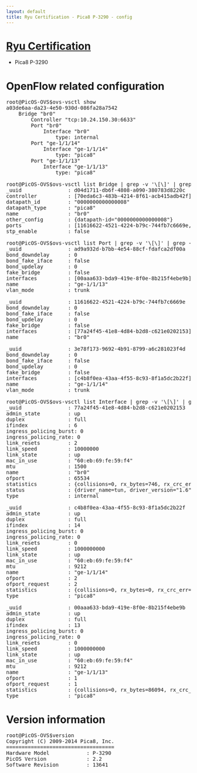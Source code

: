 ```yaml
---
layout: default
title: Ryu Certification - Pica8 P-3290 - config
---
```

# [Ryu Certification](http://osrg.github.io/ryu/certification.html)
* Pica8 P-3290

# OpenFlow related configuration
<pre>
root@PicOS-OVS$ovs-vsctl show
a03de6aa-da23-4e50-930d-086fa28a7542
    Bridge "br0"
        Controller "tcp:10.24.150.30:6633"
        Port "br0"
            Interface "br0"
                type: internal
        Port "ge-1/1/14"
            Interface "ge-1/1/14"
                type: "pica8"
        Port "ge-1/1/13"
            Interface "ge-1/1/13"
                type: "pica8"

root@PicOS-OVS$ovs-vsctl list Bridge | grep -v '\[\]' | grep -v '{}'
_uuid               : d04d1711-db6f-4808-a090-380783d8220c
controller          : [70eda6c3-483b-4214-8f61-acb415adb42f]
datapath_id         : "0000000000000008"
datapath_type       : "pica8"
name                : "br0"
other_config        : {datapath-id="0000000000000008"}
ports               : [11616622-4521-4224-b79c-744fb7c6669e, 3e78f173-9692-4b91-8799-a6c281023f4d, ad9a932d-b7bb-4e54-88cf-fdafca2df00a]
stp_enable          : false

root@PicOS-OVS$ovs-vsctl list Port | grep -v '\[\]' | grep -v '{}'
_uuid               : ad9a932d-b7bb-4e54-88cf-fdafca2df00a
bond_downdelay      : 0
bond_fake_iface     : false
bond_updelay        : 0
fake_bridge         : false
interfaces          : [00aaa633-bda9-419e-8f0e-8b215f4ebe9b]
name                : "ge-1/1/13"
vlan_mode           : trunk

_uuid               : 11616622-4521-4224-b79c-744fb7c6669e
bond_downdelay      : 0
bond_fake_iface     : false
bond_updelay        : 0
fake_bridge         : false
interfaces          : [77a24f45-41e8-4d84-b2d8-c621e0202153]
name                : "br0"

_uuid               : 3e78f173-9692-4b91-8799-a6c281023f4d
bond_downdelay      : 0
bond_fake_iface     : false
bond_updelay        : 0
fake_bridge         : false
interfaces          : [c4b8f0ea-43aa-4f55-8c93-8f1a5dc2b22f]
name                : "ge-1/1/14"
vlan_mode           : trunk

root@PicOS-OVS$ovs-vsctl list Interface | grep -v '\[\]' | grep -v '{}'
_uuid               : 77a24f45-41e8-4d84-b2d8-c621e0202153
admin_state         : up
duplex              : full
ifindex             : 6
ingress_policing_burst: 0
ingress_policing_rate: 0
link_resets         : 2
link_speed          : 10000000
link_state          : up
mac_in_use          : "60:eb:69:fe:59:f4"
mtu                 : 1500
name                : "br0"
ofport              : 65534
statistics          : {collisions=0, rx_bytes=746, rx_crc_err=0, rx_dropped=0, rx_errors=0, rx_frame_err=0, rx_over_err=0, rx_packets=7, tx_bytes=0, tx_dropped=0, tx_errors=0, tx_packets=0}
status              : {driver_name=tun, driver_version="1.6", firmware_version="N/A"}
type                : internal

_uuid               : c4b8f0ea-43aa-4f55-8c93-8f1a5dc2b22f
admin_state         : up
duplex              : full
ifindex             : 14
ingress_policing_burst: 0
ingress_policing_rate: 0
link_resets         : 0
link_speed          : 1000000000
link_state          : up
mac_in_use          : "60:eb:69:fe:59:f4"
mtu                 : 9212
name                : "ge-1/1/14"
ofport              : 2
ofport_request      : 2
statistics          : {collisions=0, rx_bytes=0, rx_crc_err=0, rx_dropped=0, rx_errors=0, rx_frame_err=0, rx_over_err=0, rx_packets=0, tx_bytes=18434, tx_dropped=6, tx_errors=0, tx_packets=193}
type                : "pica8"

_uuid               : 00aaa633-bda9-419e-8f0e-8b215f4ebe9b
admin_state         : up
duplex              : full
ifindex             : 13
ingress_policing_burst: 0
ingress_policing_rate: 0
link_resets         : 0
link_speed          : 1000000000
link_state          : up
mac_in_use          : "60:eb:69:fe:59:f4"
mtu                 : 9212
name                : "ge-1/1/13"
ofport              : 1
ofport_request      : 1
statistics          : {collisions=0, rx_bytes=86094, rx_crc_err=0, rx_dropped=326, rx_errors=0, rx_frame_err=0, rx_over_err=0, rx_packets=833, tx_bytes=0, tx_dropped=0, tx_errors=0, tx_packets=0}
type                : "pica8"
</pre>

# Version information
<pre>
root@PicOS-OVS$version
Copyright (C) 2009-2014 Pica8, Inc.
===================================
Hardware Model            : P-3290
PicOS Version             : 2.2
Software Revision         : 13641
</pre>
